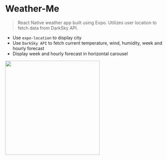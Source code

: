 # Weather-Me
> React Native weather app built using Expo. Utilizes user location to fetch data from DarkSky API.

* Use `expo-location` to display city
* Use `DarkSky API` to fetch current temperature, wind, humidity, week and hourly forecast
* Display week and hourly forecast in horizontal carousel


<img src="https://github.com/Beissner/TodoList/blob/master/assets/screenshot.png?raw=true" width="300">

